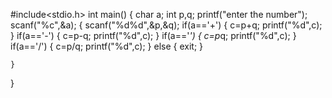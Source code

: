 #include<stdio.h>
int main()
{
    char a;
    int p,q;
    printf("enter the number");
    scanf("%c",&a);
    {
        scanf("%d%d",&p,&q);
        if(a=='+')
        {
            c=p+q;
            printf("%d",c);
        }
        if(a=='-')
        {
            c=p-q;
            printf("%d",c);
        }
        if(a=='*')
        {
            c=p*q;
            printf("%d",c);
        }
        if(a=='/')
        {
            c=p/q;
            printf("%d",c);
        }
        else
        {
            exit;
        }

    }
}
